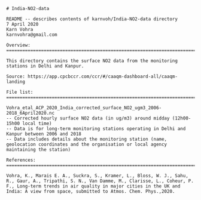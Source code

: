 	# India-NO2-data

	README -- describes contents of karnvoh/India-NO2-data directory
	7 April 2020
	Karn Vohra
	karnvohra@gmail.com

	Overview: 
	============================================================================
	
	This directory contains the surface NO2 data from the monitoring stations in Delhi and Kanpur.

	Source: https://app.cpcbccr.com/ccr/#/caaqm-dashboard-all/caaqm-landing

	File list:
	============================================================================

	Vohra_etal_ACP_2020_India_corrected_surface_NO2_ugm3_2006-2018_6April2020.nc
  	-- Corrected hourly surface NO2 data (in ug/m3) around midday (12h00-15h00 local time)
  	-- Data is for long-term monitoring stations operating in Delhi and Kanpur between 2006 and 2018
  	-- Data includes details about the monitoring station (name, geolocation coordinates and the organisation or local agency maintaining the station)

	References: 
	============================================================================
	
	Vohra, K., Marais E. A., Suckra, S., Kramer, L., Bloss, W. J., Sahu, R., Gaur, A., Tripathi, S. N., Van Damme, M., Clarisse, L., Coheur, P. F., Long-term trends in air quality in major cities in the UK and India: A view from space, submitted to Atmos. Chem. Phys.,2020.
